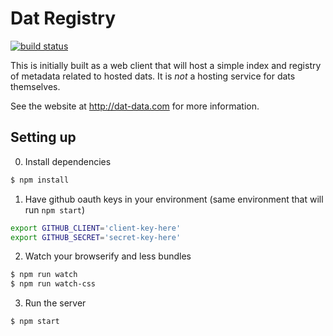 Dat Registry
===========

[![build status](https://secure.travis-ci.org/karissa/dat-registry.png)](http://travis-ci.org/karissa/dat-registry)

This is initially built as a web client that will host a simple index and registry of metadata related to hosted dats. It is *not* a hosting service for dats themselves.

See the website at http://dat-data.com for more information.

## Setting up

0. Install dependencies
```bash
$ npm install
```

1. Have github oauth keys in your environment (same environment that will run ```npm start```)

```bash
export GITHUB_CLIENT='client-key-here'
export GITHUB_SECRET='secret-key-here'
```

2. Watch your browserify and less bundles
```bash
$ npm run watch
$ npm run watch-css
```

3. Run the server
```bash
$ npm start
```